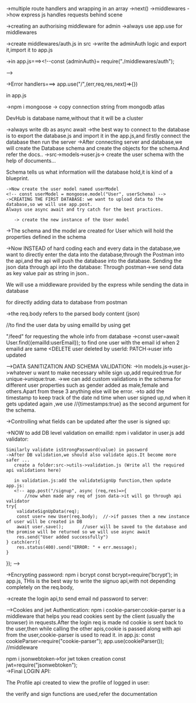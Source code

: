 ->multiple route handlers and wrapping in an array
->next()
->middlewares
->how express js handles requests behind scene 
<!-- app.post("/user",(req,res,next)=>{
    //  res.send("test get call");
    next();     next pr jaayega hi nhi,res.send se send ho jaayega
   // res.send("test get call");
},(req,res)=>{
    res.send("second response");
}) -->

->creating an authorising middleware for admin ->always use app.use for middlewares

<!-- app.use("/admin",(req,res,next)=>{
    console.log("Admin auth is getting checked");
    const token="xyz";
    const isAdminAuthorised=token==="xyz";
    if(!isAdminAuthorised){
        res.status(401).send("Unauthorised request")
    }else{
        next();
    }
})
app.get("/admin/getAllData",(req,res)=>{
    res.send("All data sent");
})
app.get("/admin/deleteUser",(req,res)=>{
    res.send("Delete a user");
}) -->

->create middlewares/auth.js in src
->write the adminAuth logic and export it,import it to app.js
 <!-- const adminAuth=(req,res,next)=>{
    console.log("Admin auth is getting checked");
    const token="xyz";
    const isAdminAuthorised=token==="xyz";
    if(!isAdminAuthorised){
        res.status(401).send("Unauthorised request")
    }else{
        next();
    }
}
module.exports={
    adminAuth,
}; -->

->in app.js===><!--const {adminAuth}= require("./middlewares/auth"); 
<!-- app.use("/admin",adminAuth)--> -->

->Error handlers===> app.use("/",(err,req,res,next)=>{})
<!-- app.get("/getUserData",(req,res)=>{
    throw new Error("dnkjsn");
    res.send("User Data Sent");
})

app.use("/",(err,req,res,next)=>{
    if(err){
        res.status(500).send("something went wrong");
    }
}) -->
in app.js
<!-- app.get("/getUserData",(req,res)=>{
    throw new Error("dnkjsn");
    res.send("User Data Sent");
})

app.use("/",(err,req,res,next)=>{
    if(err){
        res.status(500).send("something went wrong");
    }
}) -->

->npm i mongoose -> copy connection string from mongodb atlas
 <!-- await mongoose.connect("mongodb+srv://improfessional983:wWDMsY0ODiXo88Aq@cluster0.5susj.mongodb.net/DevHub") -->DevHub is database name,without that it will be a cluster
 ->always write db as async await
 ->the best way to connect to the database is to export the database.js and import it in the app.js,and firstly connect the database then run the server
 ->After connecting server and database,we will create the Database schema and create the objects for the schema.And refer the docs..
  ->src->models->user.js-> create the user schema with the help of documents...

  Schema tells us what information will the database hold,it is kind of a blueprint.
  <!-- firstName: {
        type: String //best practice while witing the schema
    },
    lastName:{
        type: String
    }, -->

    ->Now create the user model named userModel
    <!-- const userModel = mongoose.model("User", userSchema) -->
    ->CREATING THE FIRST DATABASE: we want to upload data to the database,so we will use app.post.
    Always use async await and try catch for the best practices.

       -> create the new instance of the User model
<!-- 
app.post("/signup", async (req,res)=>{


    const user =new User ({
        firstname:"Vaibhav",
        lastname:"Pandey",
        emailId:"vp@gmail.com",
        password:"vp123",
    });
    try{
        await user.save();  //user will be saved to the database and the promise will be returned so we will use async await
        res.send("User added successfully")
    } catch(err){
        res.status(400).send("Error saving the user" + err.message);
    }
}); -->

->The schema and the model are created for User which will hold the properties defined in the schema

->Now INSTEAD of hard coding each and every data in the database,we want to directly enter the data into the database,through the Postman into the api,and the api will push the database into the database.
Sending the json data through api into the database:
Through postman->we send data as key value pair as string in json..
<!-- {
        "firstname":"Virat",
        "lastname":"Kohli",
        "emailId":"vk@gmail.com",
        "password":"vk123",
    } -->

We will use a middleware provided by the express while sending the data in database
<!-- app.use(express.json()); --> 
for directly adding data  to database from postman
<!-- app.post("/signup", async (req,res)=>{
     
    //create the new instance of the User model
const user = new User(req.body); -->
->the req.body refers to the parsed body content (json)

//to find the user data by using emailId by using get
<!-- app.get("/user",async (req,res)=>{
    const userEmail=req.body.emailId; 
    try{
        const user=await User.find({emailId:userEmail}); //find emailId
        res.send(user); //sending the user from the database to the postman
    }catch(err){
        res.status(400).send("Something went wrong");
    }
}); -->

"/feed" for requesting the whole info from database
->const user=await User.find({emailId:userEmail});  to find one user with the email id when 2 emailid are same 
<DELETE user deleted by userId: <!-- findByIdAndDelete(userId) -->
PATCH->user info updated
<!--User.findOneAndUpdate({_id:userId},data);-->

-->DATA SANITIZATION AND SCHEMA VALIDATION:
  ->In models.js->user.js->whatever u want to make necessary while sign up,add required:true.for unique->unique:true.
  ->we can add custom validations in the schema for different user properties such as gender added as male,female and others.Apart from these 3 anything else will be error.
->to add the timestamp to keep track of the date nd time when user signed up,nd when it gets updated again ,we use //{timestamps:true} as the second argument for the schema.

->Controlling what fields can be updated after the user is signed up:
<!-- app.patch("/user/:userId",async(req,res)=>{
    const userId=req.params?.userId;
    const data=req.body;
    try{
        const ALLOWED_UPDATES=["photoUrl","about","gender","age","skills"]; 
        const isUpdateAllowed=Object.keys(data).every((k)=>
        ALLOWED_UPDATES.includes(k)
    );
    if(!isUpdateAllowed){
        throw new Error("Update not allowed");  
    }
         await User.findByIdAndUpdate({_id:userId},data,{
             returnDocument:"after",
             runValidators: true,   //now the gender will update for the existing ones also
         });
         res.send("User updated succesfully");
    }catch(err){
        res.status(400).send("UPDATE FAILED"+ err.message); 
    }
}) -->
->NOW to add DB level validation on emailId:
    npm i validator
  in user.js add validator:
  <!-- const validator=require('validator') -->
<!-- 
   emailId:{
        type: String,
        required:true,
        unique:true,
        lowercase:true, //always lowercase emailId
        trim:true , //to remove the whitespaces from front and back which can be considered as new emailId
        validate(value){
            if(!validator.isEmail(value)){
                throw new Error("email invalid "+ value);
            }
        }
    } -->

    Similarly validate isStrongPassword(value) in password
    ->After DB validation,we should also validate apis.It become more safer ...
       create a folder:src->utils->validation.js (Write all the required api validations here)

       in validation.js:add the validateSignUp function,then update app.js:
       <!-- app.post("/signup", async (req,res)=>{
           //now when made any req of json data->it will go through api validator
    try{
        validateSignUpData(req); 
        const user= new User(req.body);  //->if passes then a new instance of user will be created in DB
        await user.save();       //user will be saved to the database and the promise will be returned so we will use async await
        res.send("User added successfully")
    } catch(err){
        res.status(400).send("ERROR: " + err.message);
    }
}); -->

->Encrypting password: npm i bcrypt 
  const bcrypt=require('bcrypt'); in app.js,
 THis is the best way to write the signuo api,with not depending completely on the req.body,
  <!-- app.post("/signup", async (req, res) => {
  try {
    validateSignUpData(req);
    const { firstName , lastName , emailId, password }=req.body;  //after validation,instantly extract the data,dont trust req.body
    const passwordHash = await bcrypt.hash(password,10);  encrypting the password by 10 rounds
    const user = new User({
        firstName,
        lastName,
        emailId,
        password: passwordHash ->sesnding the encrypted password hash to the database
    });  //->if passes then a new instance of user will be created in DB,with storing the necessary inputs directly
    await user.save();              
    res.send("User added successfully");
  } catch (err) {
    res.status(400).send("ERROR: " + err.message);
  }
}); -->

->create the login api,to send email nd password to server:
<!-- app.post("/login", async (req,res)=>{
 try{
        const { emailId, password} = req.body;  //extract the necessary from the req.body
        const user= await User.findOne({emailId : emailId})  //find the emailId entered in the database
        if(!user){
            throw new Error("User not found in Database");
        }
        const isPasswordValid = await bcrypt.compare(password , user.password);  //convert the entered password to encrypted one nd match it in database
        if(isPasswordValid){

            res.cookie("token","jnjdnckjdnjcknwjkdnwcn")
            res.send("Login Successfull")
        }else{
            throw new Error("Password is not correct ")
        }
    } catch (err) {
    res.status(400).send("ERROR: " + err.message);
  }
}); -->

-->Cookies and jwt Authentication:
 npm i cookie-parser:cookie-parser is a middleware that helps you read cookies sent by the client (usually the browser) in requests.After the login req is made nd cookie is sent back to the user,then while calling the other apis,cookie is passed along with api from the user,cookie-parser is used to read it.
 in app.js:
    const cookieParser=require("cookie-parser");
    app.use(cookieParser()); //middleware

 npm i jsonwebtoken->for jwt token creation
 const jwt=require("jsonwebtoken");  
 ->Final LOGIN API:
 <!-- app.post("/login", async (req,res)=>{
 try{
        const { emailId, password} = req.body;  //extract the necessary from the req.body
        const user= await User.findOne({emailId : emailId})  //find the emailId entered in the database
        if(!user){
            throw new Error("User not found in Database");
        }
        const isPasswordValid = await bcrypt.compare(password , user.password);  //convert the entered password to encrypted one nd match it in database
        if(isPasswordValid){

            const token=await jwt.sign({_id:user._id},"DEVHUB@99"); //hiding the user id into the cookies along with the secret code
            console.log(token);
            //add the token back to the server and send the cookie back to user
            res.cookie("token",token)
            res.send("Login Successfull");
         
        }else{
            throw new Error("Password is not correct ")
        }
    } catch (err) {
    res.status(400).send("ERROR: " + err.message);
  }
}); -->

The Profile api created to view the profile of logged in user:
<!-- app.get("/profile", async (req, res) => {
  try {
    const cookies = req.cookies; // Ask the user to send their cookies (contains token)
    const { token } = cookies;   // Extract the JWT token from cookies

    // Validate the token
    const decodedMessage = await jwt.verify(token, "DEVHUB@99"); 
    const { _id } = decodedMessage; // 🎯 Extract user ID from decoded token
    console.log("Logged in user is: " + _id); // Debug log
    // 🧾 Fetch user details from database
    const user = await User.findById(_id);
    if (!user) {
      throw new Error("User does not exist");
    }
    res.send(user); // Send full user data (excluding password by default)
  } catch (err) {
    res.status(400).send("ERROR: " + err.message); 
  }
}); -->
the verify and sign functions are used,refer the documentation
